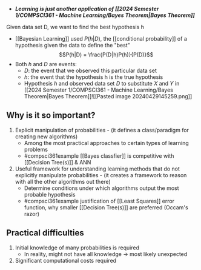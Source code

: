 - ***Learning is just another application of [[2024 Semester 1/COMPSCI361 - Machine Learning/Bayes Theorem|Bayes Theorem]]***

Given data set D, we want to find the best hypothesis h
- [[Bayesian Learning]] used $P(h|D)$, the [[conditional probability]] of a hypothesis given the data to define the "best"
$$P(h|D) = \frac{P(D|h)P(h)}{P(D)}$$
- Both $h$ and $D$ are events:
	- $D$: the event that we observed this particular data set
	- $h$: the event that the hypothesis h is the true hypothesis
	- Hypothesis $h$ and observed data set $D$ to substitute $X$ and $Y$ in [[2024 Semester 1/COMPSCI361 - Machine Learning/Bayes Theorem|Bayes Theorem]]![[Pasted image 20240429145259.png]]
## Why is it so important?
1. Explicit manipulation of probabilities - (it defines a class/paradigm for creating new algorithms)
	- Among the most practical approaches to certain types of learning problems
	- #compsci361example [[Bayes classfier]] is competitive with [[Decision Tree(s)]] & ANN
2. Useful framework for understanding learning methods that do not explicitly manipulate probabilities - (it creates a framework to reason with all the other algorithms out there)
	- Determine conditions under which algorithms output the most probable hypothesis
	- #compsci361example justification of [[Least Squares]] error function, why smaller [[Decision Tree(s)]] are preferred (Occam's razor)
## Practical difficulties
1. Initial knowledge of many probabilities is required
	- In reality, might not have all knowledge $\rightarrow$ most likely unexpected
2. Significant computational costs required